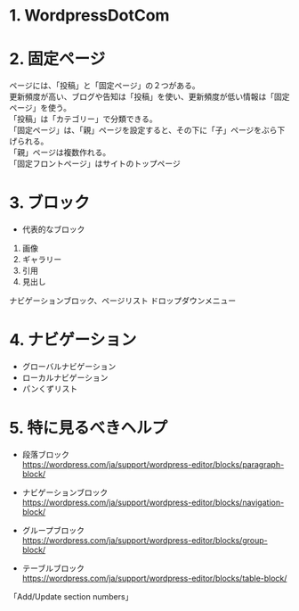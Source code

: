 # 1. WordpressDotCom
# 2. 固定ページ
ページには、「投稿」と「固定ページ」の２つがある。  
更新頻度が高い、ブログや告知は「投稿」を使い、更新頻度が低い情報は「固定ページ」を使う。  
「投稿」は「カテゴリー」で分類できる。  
「固定ページ」は、「親」ページを設定すると、その下に「子」ページをぶら下げられる。  
「親」ページは複数作れる。  
「固定フロントページ」はサイトのトップページ
  
# 3. ブロック
- 代表的なブロック
1. 画像
2. ギャラリー
3. 引用
4. 見出し
  
ナビゲーションブロック、ページリスト
ドロップダウンメニュー  
  
# 4. ナビゲーション
- グローバルナビゲーション
- ローカルナビゲーション
- パンくずリスト
  
# 5. 特に見るべきヘルプ
- 段落ブロック  
https://wordpress.com/ja/support/wordpress-editor/blocks/paragraph-block/
  
- ナビゲーションブロック  
https://wordpress.com/ja/support/wordpress-editor/blocks/navigation-block/
  
- グループブロック  
https://wordpress.com/ja/support/wordpress-editor/blocks/group-block/
  
- テーブルブロック  
https://wordpress.com/ja/support/wordpress-editor/blocks/table-block/
  


  
「Add/Update section numbers」